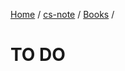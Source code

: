 [Home](https://mengxianbin.github.io) /
[cs-note](https://mengxianbin.github.io/cs-note/content) /
[Books](https://mengxianbin.github.io/cs-note/content/Books) /

# TO DO

